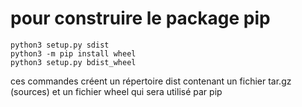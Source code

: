 # pour construire le package pip

```
python3 setup.py sdist
python3 -m pip install wheel
python3 setup.py bdist_wheel
```
ces commandes créent un répertoire dist contenant un fichier tar.gz (sources) et un fichier wheel qui sera utilisé par pip
